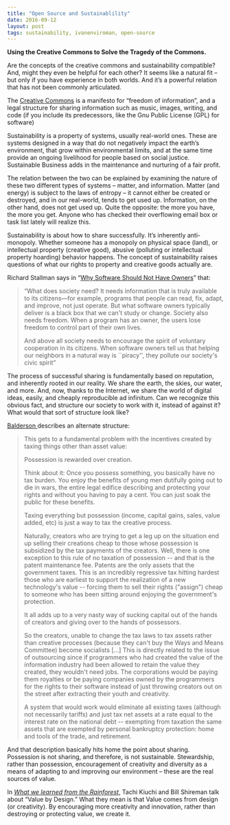 ```yaml
---
title: "Open Source and Sustainablility"
date: 2016-09-12
layout: post
tags: sustainability, ivanenviroman, open-source
---
```

<strong>Using the Creative Commons to Solve the Tragedy of the Commons.</strong>
 
Are the concepts of the creative commons and sustainability compatible? And, might they even be helpful for each other? It seems like a natural fit – but only if you have experience in both worlds. And it’s a powerful relation that has not been commonly articulated. 

The <a href="http://www.creativecommons.org">Creative Commons</a> is a manifesto for “freedom of information”, and a legal structure for sharing information such as music, images, writing, and code (if you include its predecessors, like the Gnu Public License (GPL) for software)

Sustainability is a property of systems, usually real-world ones. These are systems designed in a way that do not negatively impact the earth’s environment, that grow within environmental limits, and at the same time provide an ongoing livelihood for people based on social justice. Sustainable Business adds in the maintenance and nurturing of a fair profit.

The relation between the two can be explained by examining the nature of these two different types of systems – matter, and information. Matter (and energy) is subject to the laws of entropy – it cannot either be created or destroyed, and in our real-world, tends to get used up. Information, on the other hand, does not get used up. Quite the opposite: the more you have, the more you get. Anyone who has checked their overflowing email box or task list lately will realize this. 

Sustainability is about how to share successfully. It’s inherently anti-monopoly. Whether someone has a monopoly on physical space (land), or intellectual property (creative good), abusive (polluting or intellectual property hoarding) behavior happens. The concept of sustainability raises questions of what our rights to property and creative goods actually are. 

Richard Stallman says in “<a href="http://www.gnu.org/philosophy/why-free.html">Why Software Should Not Have Owners</a>” that:
 <blockquote>“What does society need? It needs information that is truly available to its citizens—for example, programs that people can read, fix, adapt, and improve, not just operate. But what software owners typically deliver is a black box that we can't study or change.
Society also needs freedom. When a program has an owner, the users lose freedom to control part of their own lives.

And above all society needs to encourage the spirit of voluntary cooperation in its citizens. When software owners tell us that helping our neighbors in a natural way is ``piracy'', they pollute our society's civic spirit”</blockquote>

The process of successful sharing is fundamentally based on reputation, and inherently rooted in our reality. We share the earth, the skies, our water, and more. And, now, thanks to the Internet, we share the world of digital ideas, easily, and cheaply reproducible ad infinitum. Can we recognize this obvious fact, and structure our society to work with it, instead of against it? What would that sort of structure look like? 

<a href="http://slashdot.org/comments.pl?sid=134862&cid=11253599">Balderson </a>describes an alternate structure:
<blockquote>
This gets to a fundamental problem with the incentives created by taxing things other than asset value: 

Possession is rewarded over creation. 

Think about it: Once you possess something, you basically have no tax burden. You enjoy the benefits of young men dutifully going out to die in wars, the entire legal edifice describing and protecting your rights and without you having to pay a cent. You can just soak the public for these benefits. 

Taxing everything but possession (income, capital gains, sales, value added, etc) is just a way to tax the creative process. 

Naturally, creators who are trying to get a leg up on the situation end up selling their creations cheap to those whose possession is subsidized by the tax payments of the creators. 
Well, there is one exception to this rule of no taxation of possession -- and that is the patent maintenance fee. Patents are the only assets that the government taxes. This is an incredibly regressive tax hitting hardest those who are earliest to support the realization of a new technology's value -- forcing them to sell their rights (&quot;assign&quot;) cheap to someone who has been sitting around enjoying the government's protection. 

It all adds up to a very nasty way of sucking capital out of the hands of creators and giving over to the hands of possessors. 

So the creators, unable to change the tax laws to tax assets rather than creative processes (because they can't buy the Ways and Means Committee) become socialists […] This is directly related to the issue of outsourcing since if programmers who had created the value of the information industry had been allowed to retain the value they created, they wouldn't need jobs. The corporations would be paying them royalties or be paying companies owned by the programmers for the rights to their software instead of just throwing creators out on the street after extracting their youth and creativity. 

A system that would work would eliminate all existing taxes (although not necessarily tariffs) and just tax net assets at a rate equal to the interest rate on the national debt -- exempting from taxation the same assets that are exempted by personal bankruptcy protection: home and tools of the trade, and retirement. 
</blockquote>
And that description basically hits home the point about sharing. Possession is not sharing, and therefore, is not sustainable. Stewardship, rather than possession, encouragement of creativity and diversity as a means of adapting to and improving our environment – these are the real sources of value. 

In <i><a href="http://future500.org/books">What we learned from the Rainforest</a></i>, Tachi Kiuchi and Bill Shireman talk about “Value by Design.” What they mean is that Value comes from design (or creativity). By encouraging more creativity and innovation, rather than destroying or protecting value, we create it. 